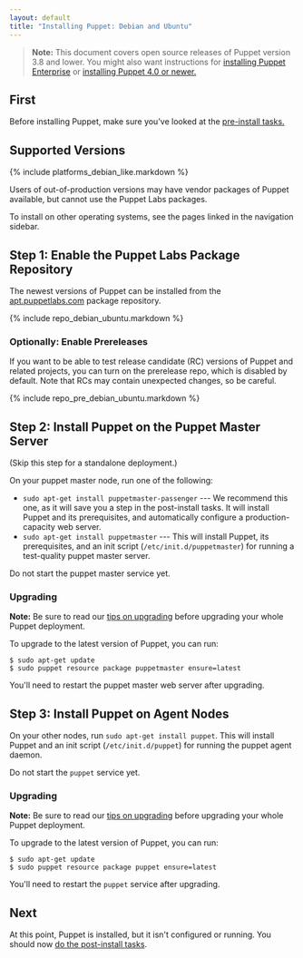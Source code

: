 ```yaml
---
layout: default
title: "Installing Puppet: Debian and Ubuntu"
---
```


[peinstall]: /pe/latest/install_basic.html
[install-latest]: /puppet/latest/reference/install_pre.html
[puppet enterprise]: /pe/latest/

> **Note:** This document covers open source releases of Puppet version 3.8 and lower. You might also want instructions for [installing Puppet Enterprise][peinstall] or [installing Puppet 4.0 or newer.][install-latest]

First
-----

Before installing Puppet, make sure you've looked at the [pre-install tasks.](./pre_install.html)

Supported Versions
-----

{% include platforms_debian_like.markdown %}

Users of out-of-production versions may have vendor packages of Puppet available, but cannot use the Puppet Labs packages.

To install on other operating systems, see the pages linked in the navigation sidebar.

Step 1: Enable the Puppet Labs Package Repository
-----

The newest versions of Puppet can be installed from the [apt.puppetlabs.com](http://apt.puppetlabs.com) package repository.

{% include repo_debian_ubuntu.markdown %}

### Optionally: Enable Prereleases

If you want to be able to test release candidate (RC) versions of Puppet and related projects, you can turn on the prerelease repo, which is disabled by default. Note that RCs may contain unexpected changes, so be careful.

{% include repo_pre_debian_ubuntu.markdown %}

Step 2: Install Puppet on the Puppet Master Server
-----

(Skip this step for a standalone deployment.)

On your puppet master node, run one of the following:

* `sudo apt-get install puppetmaster-passenger` --- We recommend this one, as it will save you a step in the post-install tasks. It will install Puppet and its prerequisites, and automatically configure a production-capacity web server.
* `sudo apt-get install puppetmaster` --- This will install Puppet, its prerequisites, and an init script (`/etc/init.d/puppetmaster`) for running a test-quality puppet master server.

Do not start the puppet master service yet.

### Upgrading

**Note:** Be sure to read our [tips on upgrading](./upgrading.html) before upgrading your whole Puppet deployment.

To upgrade to the latest version of Puppet, you can run:

    $ sudo apt-get update
    $ sudo puppet resource package puppetmaster ensure=latest

You'll need to restart the puppet master web server after upgrading.

Step 3: Install Puppet on Agent Nodes
-----

On your other nodes, run `sudo apt-get install puppet`. This will install Puppet and an init script (`/etc/init.d/puppet`) for running the puppet agent daemon.

Do not start the `puppet` service yet.

### Upgrading

**Note:** Be sure to read our [tips on upgrading](./upgrading.html) before upgrading your whole Puppet deployment.

To upgrade to the latest version of Puppet, you can run:

    $ sudo apt-get update
    $ sudo puppet resource package puppet ensure=latest

You'll need to restart the `puppet` service after upgrading.

Next
----

At this point, Puppet is installed, but it isn't configured or running. You should now [do the post-install tasks](./post_install.html).
